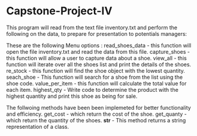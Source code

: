 # Capstone-Project-IV
This program will read from the text file inventory.txt and perform the following on the data, to prepare for presentation to potentials managers:

These are the following Menu options : 
read_shoes_data - this function will open the file inventory.txt and read the data from this file.
capture_shoes - this function will allow a user to capture data about a shoe.
view_all - this function will iterate over all the shoes list and print the details of the shoes.
re_stock - this function will find the shoe object with the lowest quantity. 
seach_shoe - This function will search for a shoe from the list using the shoe code.
value_per_item - this function will calculate the total value for each item.
highest_qty - Write code to determine the product with the highest quantity and print this shoe as being for sale.


The follwoing methods have been been implemeted for better functionality and efficiency. 
get_cost - which return the cost of the shoe.
get_quanty - which return the quantity of the shoes.
__str__ - This method returns a string representation of a class.
